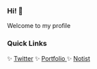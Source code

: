 ### Hi! 👋
Welcome to my profile

### Quick Links

✨ <a href="https://twitter.com/mariamannx">Twitter</a>
✨ <a href="https://mariamantar.netlify.app/"> Portfolio </a>
✨ <a href="https://noti.st/mariamantar"> Notist </a>


<!--
**mariamantar/mariamantar** is a ✨ _special_ ✨ repository because its `README.md` (this file) appears on your GitHub profile.

Here are some ideas to get you started:

- 🔭 I’m currently working on ...
- 🌱 I’m currently learning ...
- 👯 I’m looking to collaborate on ...
- 🤔 I’m looking for help with ...
- 💬 Ask me about ...
- 📫 How to reach me: ...
- 😄 Pronouns: ...
- ⚡ Fun fact: ...
-->
